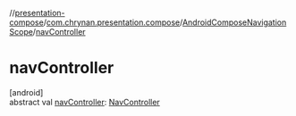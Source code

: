 //[presentation-compose](../../../index.md)/[com.chrynan.presentation.compose](../index.md)/[AndroidComposeNavigationScope](index.md)/[navController](nav-controller.md)

# navController

[android]\
abstract val [navController](nav-controller.md): [NavController](https://developer.android.com/reference/kotlin/androidx/navigation/NavController.html)
